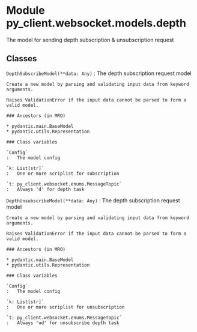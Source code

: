 Module py_client.websocket.models.depth
=======================================
The model for sending depth subscription & unsubscription request

Classes
-------

`DepthSubscribeModel(**data: Any)`
:   The depth subscription request model
    
    Create a new model by parsing and validating input data from keyword arguments.
    
    Raises ValidationError if the input data cannot be parsed to form a valid model.

    ### Ancestors (in MRO)

    * pydantic.main.BaseModel
    * pydantic.utils.Representation

    ### Class variables

    `Config`
    :   The model config

    `k: List[str]`
    :   One or more scriplist for subscription

    `t: py_client.websocket.enums.MessageTopic`
    :   Always 'd' for depth task

`DepthUnsubscribeModel(**data: Any)`
:   The depth subscription request model
    
    Create a new model by parsing and validating input data from keyword arguments.
    
    Raises ValidationError if the input data cannot be parsed to form a valid model.

    ### Ancestors (in MRO)

    * pydantic.main.BaseModel
    * pydantic.utils.Representation

    ### Class variables

    `Config`
    :   The model config

    `k: List[str]`
    :   One or more scriplist for unsubscription

    `t: py_client.websocket.enums.MessageTopic`
    :   Always 'ud' for unsubscribe depth task